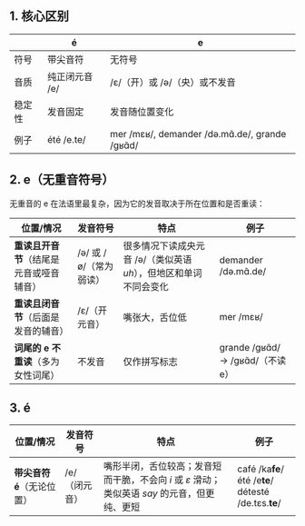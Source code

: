 ## 1. 核心区别
|     | é          | e                                               |
| --- | ---------- | ----------------------------------------------- |
| 符号  | 带尖音符       | 无符号                                             |
| 音质  | 纯正闭元音 /e/  | /ɛ/（开）或 /ə/（央）或不发音                              |
| 稳定性 | 发音固定       | 发音随位置变化                                         |
| 例子  | été /e.te/ | mer /mɛʁ/, demander /də.mɑ̃.de/, grande /ɡʁɑ̃d/ |


## 2. e（无重音符号）
无重音的 e 在法语里最复杂，因为它的发音取决于所在位置和是否重读：

| 位置/情况                  | 发音符号            | 特点                                    | 例子                             |
| ---------------------- | --------------- | ------------------------------------- | ------------------------------ |
| **重读且开音节**（结尾是元音或哑音辅音） | /ə/ 或 /ø/（常为弱读） | 很多情况下读成央元音 /ə/（类似英语 *uh*），但地区和单词不同会变化 | demander /də.mɑ̃.de/           |
| **重读且闭音节**（后面是发音的辅音）   | /ɛ/（开元音）        | 嘴张大，舌位低                               | mer /mɛʁ/                      |
| **词尾的 e 不重读**（多为女性词尾）  | 不发音             | 仅作拼写标志                                | grande /ɡʁɑ̃d/ → /ɡʁɑ̃d/（不读 e） |


## 3. é
| 位置/情况            | 发音符号     | 特点                                                      | 例子                                                              |
| ---------------- | -------- | ------------------------------------------------------- | --------------------------------------------------------------- |
| **带尖音符 é**（无论位置） | /e/（闭元音） | 嘴形半闭，舌位较高；发音短而干脆，不会向 *i* 或 *ɛ* 滑动；类似英语 *say* 的元音，但更纯、更短 | café /ka**fe**/ <br> été /e**te**/ <br> détesté /de.tɛs.**te**/ |
